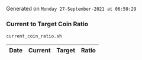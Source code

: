 Generated on `Monday 27-September-2021 at 06:50:29`

### Current to Target Coin Ratio
`current_coin_ratio.sh`

Date|Current|Target|Ratio
---|---|---|---

